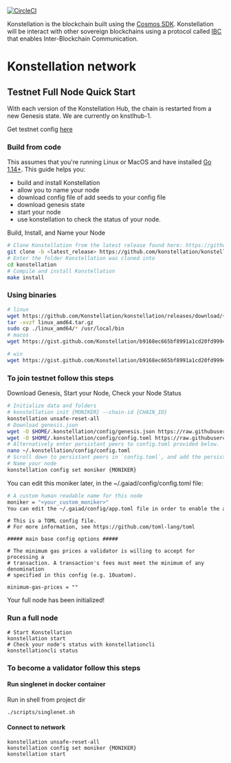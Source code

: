 [![CircleCI](https://circleci.com/gh/circleci/circleci-docs.svg?style=shield)](https://circleci.com/gh/Konstellation/konstellation)

Konstellation is the blockchain built using the [Cosmos SDK](https://github.com/cosmos/cosmos-sdk). Konstellation will be interact with other sovereign blockchains using a protocol called [IBC](https://github.com/cosmos/ics/tree/master/ibc) that enables Inter-Blockchain Communication.

# Konstellation network

## Testnet Full Node Quick Start
With each version of the Konstellation Hub, the chain is restarted from a new Genesis state. We are currently on knstlhub-1.

Get testnet config [here](https://github.com/Konstellation/testnet)

### Build from code

This assumes that you're running Linux or MacOS and have installed [Go 1.14+](https://golang.org/dl/).  This guide helps you:

* build and install Konstellation
* allow you to name your node
* download config file of add seeds to your config file
* download genesis state
* start your node
* use konstellation to check the status of your node.

Build, Install, and Name your Node
```bash
# Clone Konstellation from the latest release found here: https://github.com/konstellation/konstellation/releases
git clone -b <latest_release> https://github.com/konstellation/konstellation
# Enter the folder Konstellation was cloned into
cd konstellation
# Compile and install Konstellation
make install
```

### Using binaries
```bash
# linux
wget https://github.com/Konstellation/konstellation/releases/download/{KONSTELLATION_VERSION}/linux_amd64.tar.gz
tar -xvzf linux_amd64.tar.gz
sudo cp ./linux_amd64/* /usr/local/bin
# macos
wget https://gist.github.com/Konstellation/b9168ec665bf8991a1cd20fd999452fa/raw/2c53c4c2fa0d90e7a10a6b7f2b5e28c35bec73d2/darwin_amd64.tar.gz

# win
wget https://gist.github.com/Konstellation/b9168ec665bf8991a1cd20fd999452fa/raw/2c53c4c2fa0d90e7a10a6b7f2b5e28c35bec73d2/windows_amd64.tar.gz

```

### To join testnet follow this steps
Download Genesis, Start your Node, Check your Node Status
```bash
# Initialize data and folders
# konstellation init {MONIKER} --chain-id {CHAIN_ID}
konstellation unsafe-reset-all
# Download genesis.json
wget -O $HOME/.konstellation/config/genesis.json https://raw.githubusercontent.com/Konstellation/testnet/master/{CHAIN_ID}/genesis.json
wget -O $HOME/.konstellation/config/config.toml https://raw.githubusercontent.com/Konstellation/testnet/master/{CHAIN_ID}/config.toml
# Alternatively enter persistant peers to config.toml provided below.
nano ~/.konstellation/config/config.toml
# Scroll down to persistant peers in `config.toml`, and add the persistant peers as a comma-separated list
# Name your node
konstellation config set moniker {MONIKER}
```

You can edit this moniker later, in the ~/.gaiad/config/config.toml file:
```bash
# A custom human readable name for this node
moniker = "<your_custom_moniker>"
You can edit the ~/.gaiad/config/app.toml file in order to enable the anti spam mechanism and reject incoming transactions with less than the minimum gas prices:
```
```
# This is a TOML config file.
# For more information, see https://github.com/toml-lang/toml

##### main base config options #####

# The minimum gas prices a validator is willing to accept for processing a
# transaction. A transaction's fees must meet the minimum of any denomination
# specified in this config (e.g. 10uatom).

minimum-gas-prices = ""
```
Your full node has been initialized!

### Run a full node
```
# Start Konstellation
konstellation start
# Check your node's status with konstellationcli
konstellationcli status
```

### To become a validator follow this steps


#### Run singlenet in docker container 
Run in shell from project dir
```shell script
./scripts/singlenet.sh
```

#### Connect to network
```shell script
konstellation unsafe-reset-all
konstellation config set moniker {MONIKER}
konstellation start
```
